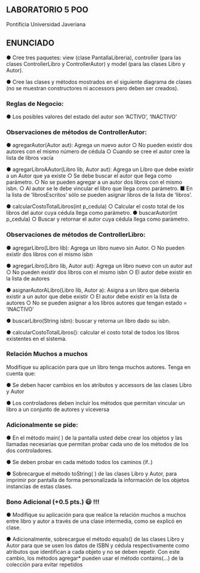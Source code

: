 ## LABORATORIO 5 POO
Pontificia Universidad Javeriana

## ENUNCIADO

● Cree tres paquetes: view (clase PantallaLibreria), controller (para las clases ControllerLibro y ControllerAutor) y model (para las clases Libro y Autor).

● Cree las clases y métodos mostrados en el siguiente diagrama de clases (no se muestran constructores ni accessors pero deben ser creados).

### Reglas de Negocio:

● Los posibles valores del estado del autor son ‘ACTIVO’, ‘INACTIVO’ 

### Observaciones de métodos de ControllerAutor:

● agregarAutor(Autor aut): Agrega un nuevo autor
○ No pueden existir dos autores con el mismo número de cédula
○ Cuando se cree el autor cree la lista de libros vacía

● agregarLibroAAutor(Libro lib, Autor aut): Agrega un Libro que debe existir a un Autor que ya existe
○ Se debe buscar el autor que llega como parámetro.
○ No se pueden agregar a un autor dos libros con el mismo isbn.
○ Al autor se le debe vincular el libro que llega como parámetro.
    ■ En la lista de ‘librosEscritos’ sólo se pueden asignar libros de la lista de ‘libros’.

● calcularCostoTotalLibros(int p_cedula)
○ Calcular el costo total de los libros del autor cuya cédula llega como parámetro.
● buscarAutor(int p_cedula)
○ Buscar y retornar el autor cuya cédula llega como parámetro.

### Observaciones de métodos de ControllerLibro:

● agregarLibro(Libro lib): Agrega un libro nuevo sin Autor.
○ No pueden existir dos libros con el mismo isbn

● agregarLibro(Libro lib, Autor aut): Agrega un libro nuevo con un autor aut
○ No pueden existir dos libros con el mismo isbn
○ El autor debe existir en la lista de autores

● asignarAutorALibro(Libro lib, Autor a): Asigna a un libro que debería existir a un autor que debe existir
○ El autor debe existir en la lista de autores
○ No se pueden asignar a los libros autores que tengan estado = ‘INACTIVO’

● buscarLibro(String isbn): buscar y retorna un libro dado su isbn.

● calcularCostoTotalLibros(): calcular el costo total de todos los libros existentes en el sistema.

### Relación Muchos a muchos

Modifique su aplicación para que un libro tenga muchos autores. Tenga en cuenta que:

● Se deben hacer cambios en los atributos y accessors de las clases Libro y Autor

● Los controladores deben incluir los métodos que permitan vincular un libro a un conjunto de autores y viceversa

### Adicionalmente se pide:
● En el método main( ) de la pantalla usted debe crear los objetos y las llamadas necesarias que permitan probar cada uno de los métodos de los dos controladores.

● Se deben probar en cada método todos los caminos (if..)

● Sobrecargue el método toString( ) de las clases Libro y Autor, para imprimir por pantalla de forma personalizada la información de los objetos instancias de estas clases.

### Bono Adicional (+0.5 pts.) 😃  !!!

● Modifique su aplicación para que realice la relación muchos a muchos entre libro y autor a través de una clase intermedia, como se explicó en clase.

● Adicionalmente, sobrecargue el método equals() de las clases Libro y Autor para que se usen los datos de ISBN y cédula respectivamente como atributos que identifican a cada objeto y no se deben repetir. Con este cambio, los métodos agregar* pueden usar el método contains(…) de la colección para evitar repetidos